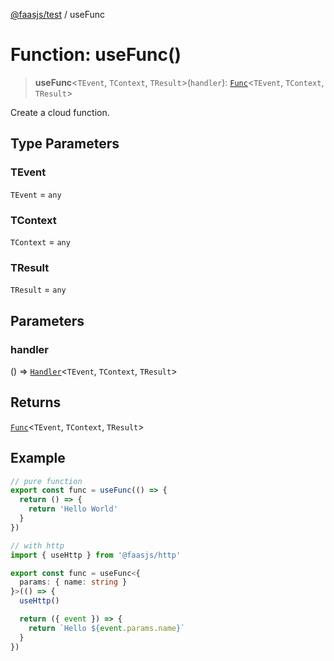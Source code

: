 [@faasjs/test](../README.md) / useFunc

# Function: useFunc()

> **useFunc**\<`TEvent`, `TContext`, `TResult`\>(`handler`): [`Func`](../classes/Func.md)\<`TEvent`, `TContext`, `TResult`\>

Create a cloud function.

## Type Parameters

### TEvent

`TEvent` = `any`

### TContext

`TContext` = `any`

### TResult

`TResult` = `any`

## Parameters

### handler

() => [`Handler`](../type-aliases/Handler.md)\<`TEvent`, `TContext`, `TResult`\>

## Returns

[`Func`](../classes/Func.md)\<`TEvent`, `TContext`, `TResult`\>

## Example

```ts
// pure function
export const func = useFunc(() => {
  return () => {
    return 'Hello World'
  }
})

// with http
import { useHttp } from '@faasjs/http'

export const func = useFunc<{
  params: { name: string }
}>(() => {
  useHttp()

  return ({ event }) => {
    return `Hello ${event.params.name}`
  }
})
```
